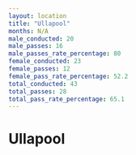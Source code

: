 ```yaml
---
layout: location
title: "Ullapool"
months: N/A
male_conducted: 20
male_passes: 16
male_passes_rate_percentage: 80
female_conducted: 23
female_passes: 12
female_pass_rate_percentage: 52.2
total_conducted: 43
total_passes: 28
total_pass_rate_percentage: 65.1
---
```


# Ullapool
